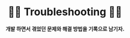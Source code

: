 <div align="center">

<h1>🐱‍🏍 <b>Troubleshooting</b> 🐱‍🏍</h1>

<b>개발 하면서 겪었던 문제와 해결 방법을 기록으로 남기자.</b>

</div>
